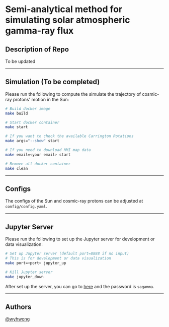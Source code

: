 # Semi-analytical method for simulating solar atmospheric gamma-ray flux

## Description of Repo
To be updated

---

## Simulation (To be completed)
Please run the following to compute the simulate the trajectory of cosmic-ray protons' motion in the Sun:
```bash
# Build docker image
make build

# Start docker container
make start

# If you want to check the available Carrington Rotations
make args="--show" start

# If you need to download HMI map data
make email=<your email> start

# Remove all docker container
make clean
```

---

## Configs
The configs of the Sun and cosmic-ray protons can be adjusted at `config/config.yaml`.

---

## Jupyter Server
Please run the following to set up the Jupyter server for development or data visualization:
```bash
# Set up Jupyter server (default port=8888 if no input)
# This is for development or data visualization
make port=<port> jupyter_up

# Kill Jupyter server
make jupyter_down
```
After set up the server, you can go to [here](https://localhost:8888) and the password is `sagamma`.

---

## Authors
[@wyhwong](https://github.com/wyhwong)
